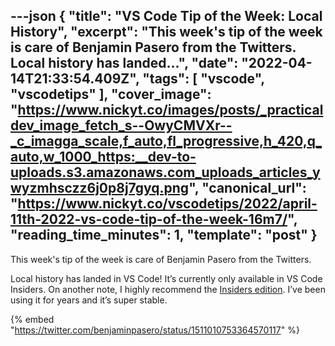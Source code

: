 ---json
{
  "title": "VS Code Tip of the Week: Local History",
  "excerpt": "This week's tip of the week is care of Benjamin Pasero from the Twitters.  Local history has landed...",
  "date": "2022-04-14T21:33:54.409Z",
  "tags": [
    "vscode",
    "vscodetips"
  ],
  "cover_image": "https://www.nickyt.co/images/posts/_practicaldev_image_fetch_s--OwyCMVXr--_c_imagga_scale,f_auto,fl_progressive,h_420,q_auto,w_1000_https:__dev-to-uploads.s3.amazonaws.com_uploads_articles_ywyzmhsczz6j0p8j7gyq.png",
  "canonical_url": "https://www.nickyt.co/vscodetips/2022/april-11th-2022-vs-code-tip-of-the-week-16m7/",
  "reading_time_minutes": 1,
  "template": "post"
}
---

This week's tip of the week is care of Benjamin Pasero from the Twitters.

Local history has landed in VS Code! It’s currently only available in VS Code Insiders. On another note, I highly recommend the [Insiders edition](https://code.visualstudio.com/insiders/). I’ve been using it for years and it’s super stable.

{% embed "https://twitter.com/benjaminpasero/status/1511010753364570117" %}
